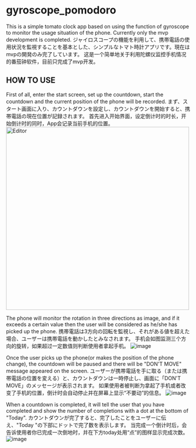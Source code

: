 # gyroscope_pomodoro

This is a simple tomato clock app based on using the function of gyroscope to monitor the usage situation of the phone. Currently only the mvp development is completed.
ジャイロスコープの機能を利用して、携帯電話の使用状況を監視することを基本とした、シンプルなトマト時計アプリです。現在はmvpの開発のみ完了しています。
这是一个简单地关于利用陀螺仪监控手机情况的番茄钟软件，目前只完成了mvp开发。

## HOW TO USE
First of all, enter the start screen, set up the countdown, start the countdown and the current position of the phone will be recorded.
まず、スタート画面に入り、カウントダウンを設定し、カウントダウンを開始すると、携帯電話の現在位置が記録されます。
首先进入开始界面，设定倒计时的时长，开始倒计时的同时，App会记录当前手机的位置。
<img src="https://github.com/xieweicong/gyroscope_pomodoro/blob/main/image/start.PNG" alt="Editor" width="500">

The phone will monitor the rotation in three directions as image, and if it exceeds a certain value then the user will be considered as he/she has picked up the phone.
携帯電話は3方向の回転を監視し、それがある値を超えた場合、ユーザーは携帯電話を動かしたとみなされます。
手机会如图监测三个方向的旋转，如果超过一定数值则判断使用者拿起手机。
![image](https://github.com/xieweicong/gyroscope_pomodoro/blob/main/image/gyroscope.jpg)

Once the user picks up the phone(or makes the position of the phone change), the countdown will be paused and there will be "DON'T MOVE" message appeared on the screen.
ユーザーが携帯電話を手に取る（または携帯電話の位置を変える）と、カウントダウンは一時停止し、画面に「DON'T MOVE」のメッセージが表示されます。
如果使用者被判断为拿起了手机或者改变了手机的位置，倒计时会自动停止并在屏幕上显示“不要动”的信息。
![image](https://github.com/xieweicong/gyroscope_pomodoro/blob/main/image/don't_move.PNG)

When a countdown is completed, it will tell the user that you have completed and show the number of completions with a dot at the bottom of "Today".
カウントダウンが完了すると、完了したことをユーザーに伝え、"Today "の下部にドットで完了数を表示します。
当完成一个倒计时后，会告诉使用者你已完成一次倒地时，并在下方today处用“点”的图样显示完成次数。
![image](https://github.com/xieweicong/gyroscope_pomodoro/blob/main/image/you_made_it.PNG)
